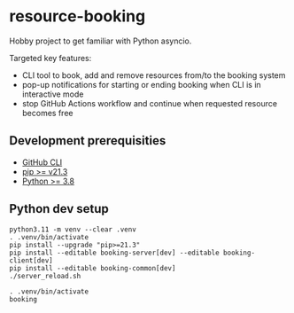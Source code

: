 # resource-booking

Hobby project to get familiar with Python asyncio.

Targeted key features:
- CLI tool to book, add and remove resources from/to the booking system
- pop-up notifications for starting or ending booking when CLI is in interactive mode
- stop GitHub Actions workflow and continue when requested resource becomes free

## Development prerequisities

 - [GitHub CLI](https://cli.github.com/)
 - [pip >= v21.3](https://pip.pypa.io/en/stable/installation/)
 - [Python >= 3.8](https://www.python.org/downloads/)

## Python dev setup

```console
python3.11 -m venv --clear .venv
. .venv/bin/activate
pip install --upgrade "pip>=21.3"
pip install --editable booking-server[dev] --editable booking-client[dev]
pip install --editable booking-common[dev]
./server_reload.sh
```

```console
. .venv/bin/activate
booking
```

